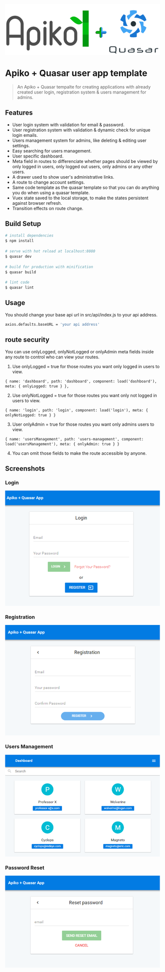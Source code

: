 ![Logo](./src/assets/apiko-quasar.png)
# Apiko + Quasar user app template

> An Apiko + Quasar tempalte for creating applications with already created user login, registration system & users management for admins.

## Features
- User login system with validation for email & password.
- User registration system with validation & dynamic check for unique login emails.
- Users management system for admins, like deleting & editing user settings.
- Easy searching for users management.
- User specific dashboard.
- Meta field in routes to differenciate whether pages should be viewed by only logged in users, only logged out users, only admins or any other users.
- A drawer used to show user's administrative links.
- A route to change account settings.
- Same code template as the quasar template so that you can do anything you do when using a quasar template.
- Vuex state saved to the local storage, to make the states persistent against browser refresh.
- Transition effects on route change.

## Build Setup

``` bash
# install dependencies
$ npm install

# serve with hot reload at localhost:8080
$ quasar dev

# build for production with minification
$ quasar build

# lint code
$ quasar lint
```

## Usage

You should change your base api url in src/api/index.js to your api address.
```bash
axios.defaults.baseURL = 'your api address'
```

## route security
You can use onlyLogged, onlyNotLogged or onlyAdmin meta fields inside any route to control who can view your routes.
1. Use onlyLogged = true for those routes you want only logged in users to view.
``` 
{ name: 'dashboard', path: 'dashboard', component: load('dashboard'), meta: { onlyLogged: true } },
```
2. Use onlyNotLogged = true for those routes you want only not logged in users to view.
```
{ name: 'login', path: 'login', component: load('login'), meta: { onlyNotLogged: true } }
```
3. User onlyAdmin = true for those routes you want only admins users to view.
```
{ name: 'usersManagement', path: 'users-management', component: load('usersManagement'), meta: { onlyAdmin: true } }
```
4. You can omit those fields to make the route accessible by anyone.

## Screenshots

### Login

![Screenshot 1](./screenshots/Login.png)

### Registration
![Screenshot 2](./screenshots/registration.png)

### Users Management
![Screenshot 3](./screenshots/users-management.png)

### Password Reset
![Screenshot 4](./screenshots/password-reset.png)